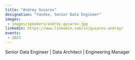 ```yaml
---
title: "Andrey Gusarov"
designation: "Yandex, Senior Data Engineer"
images:
 - images/speakers/andrey-gusarov.jpg
linkedin: https://www.linkedin.com/in/gusarov-andrey/
events:
 - 2023
---
```


Senior Data Engineer | Data Architect | Engineering Manager